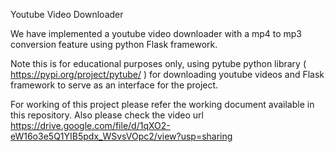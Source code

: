 Youtube Video Downloader

We have implemented a youtube video downloader with a mp4 to mp3 conversion feature using python Flask framework.

Note this is for educational purposes only, using pytube python library ( https://pypi.org/project/pytube/ ) for downloading youtube videos and Flask framework to serve as an interface for the project.

For working of this project please refer the working document available in this repository. 
Also please check the video url https://drive.google.com/file/d/1qXO2-eW16o3e5Q1YIB5pdx_WSvsVOpc2/view?usp=sharing
